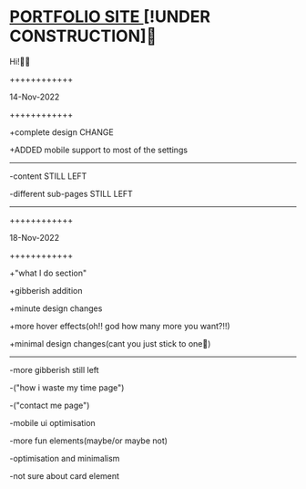<H1><a href="https://aadit-garg.github.io">PORTFOLIO SITE </a>[!UNDER CONSTRUCTION]🚧</H1>

Hi!🚀🚀

++++++++++++

14-Nov-2022

++++++++++++

+complete design CHANGE

+ADDED mobile support to most of the settings

_______________________________________________________

-content STILL LEFT

-different sub-pages STILL LEFT
_______________________________________________________

++++++++++++

18-Nov-2022

++++++++++++

+"what I do section"

+gibberish addition

+minute design changes

+more hover effects(oh!! god how many more you want?!!)

+minimal design changes(cant you just stick to one🤨)

________________________________________________________

-more gibberish still left

-("how i waste my time page")

-("contact me page")

-mobile ui optimisation

-more fun elements(maybe/or maybe not)

-optimisation and minimalism

-not sure about card element
